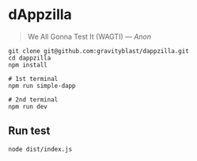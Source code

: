 # dAppzilla

> We All Gonna Test It (WAGTI)
> — <cite>Anon<cite>

```
git clone git@github.com:gravityblast/dappzilla.git
cd dappzilla
npm install
```


```
# 1st terminal
npm run simple-dapp
```

```
# 2nd terminal
npm run dev
```

## Run test

```
node dist/index.js
```

